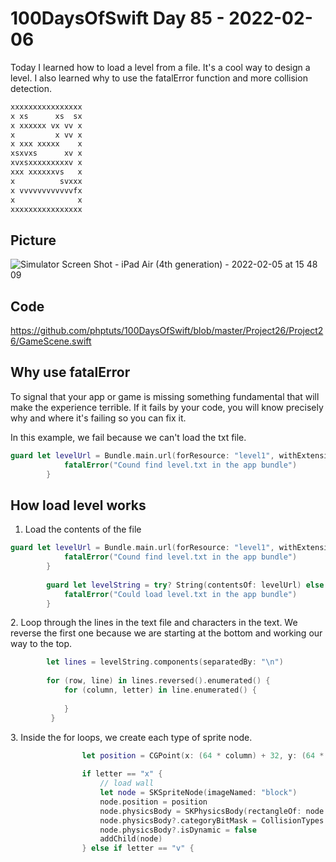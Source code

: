 # 100DaysOfSwift Day 85 - 2022-02-06

Today I learned how to load a level from a file.  It's a cool way to design a level.  I also learned why to use the fatalError function and more collision detection.

```txt
xxxxxxxxxxxxxxxx
x xs      xs  sx
x xxxxxx vx vv x
x         x vv x
x xxx xxxxx    x
xsxvxs      xv x
xvxsxxxxxxxxxv x
xxx xxxxxxvs   x
x          svxxx
x vvvvvvvvvvvvfx
x              x
xxxxxxxxxxxxxxxx
```

## Picture

![Simulator Screen Shot - iPad Air (4th generation) - 2022-02-05 at 15 48 09](https://user-images.githubusercontent.com/9620015/152663085-cda3ddf9-e2e4-4dc3-9dc5-10679b3dea2a.png)


## Code

https://github.com/phptuts/100DaysOfSwift/blob/master/Project26/Project26/GameScene.swift

## Why use fatalError

To signal that your app or game is missing something fundamental that will make the experience terrible.  If it fails by your code, you will know precisely why and where it's failing so you can fix it.


In this example, we fail because we can't load the txt file.
```swift
guard let levelUrl = Bundle.main.url(forResource: "level1", withExtension: "txt") else {
            fatalError("Cound find level.txt in the app bundle")
        }
```

## How load level works

1. Load the contents of the file

```swift
guard let levelUrl = Bundle.main.url(forResource: "level1", withExtension: "txt") else {
            fatalError("Cound find level.txt in the app bundle")
        }
        
        guard let levelString = try? String(contentsOf: levelUrl) else {
            fatalError("Could load level.txt in the app bundle")
        }
```


2\. Loop through the lines in the text file and characters in the text.  We reverse the first one because we are starting at the bottom and working our way to the top.

```swift
        let lines = levelString.components(separatedBy: "\n")
        
        for (row, line) in lines.reversed().enumerated() {
            for (column, letter) in line.enumerated() {
            
            }
         }
```

3\. Inside the for loops, we create each type of sprite node.

```swift
                let position = CGPoint(x: (64 * column) + 32, y: (64 * row) + 32)
                
                if letter == "x" {
                    // load wall
                    let node = SKSpriteNode(imageNamed: "block")
                    node.position = position
                    node.physicsBody = SKPhysicsBody(rectangleOf: node.size)
                    node.physicsBody?.categoryBitMask = CollisionTypes.wall.rawValue
                    node.physicsBody?.isDynamic = false
                    addChild(node)
                } else if letter == "v" {

```



